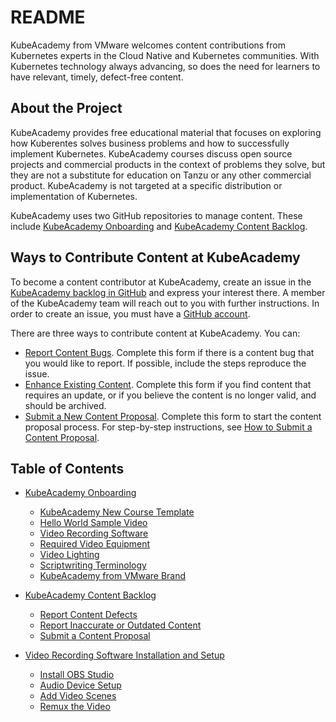# README

KubeAcademy from VMware welcomes content contributions from Kubernetes experts in the Cloud Native and Kubernetes communities. With Kubernetes technology always advancing, so does the need for learners to have relevant, timely, defect-free content.

## About the Project

KubeAcademy provides free educational material that focuses on exploring how Kuberentes solves business problems and how to successfully implement Kubernetes. KubeAcademy courses discuss open source projects and commercial products in the context of problems they solve, but they are not a substitute for education on Tanzu or any other commercial product. KubeAcademy is not targeted at a specific distribution or implementation of Kubernetes. 

KubeAcademy uses two GitHub repositories to manage content. These include [KubeAcademy Onboarding](https://github.com/kube-academy/onboarding) and [KubeAcademy Content Backlog](https://github.com/kube-academy/backlog/issues).

## Ways to Contribute Content at KubeAcademy

To become a content contributor at KubeAcademy, create an issue in the [KubeAcademy backlog in GitHub](https://github.com/kube-academy/backlog/issues) and express your interest there. A member of the KubeAcademy team will reach out to you with further instructions. In order to create an issue, you must have a [GitHub account](https://github.com/). 

There are three ways to contribute content at KubeAcademy. You can:

- [Report Content Bugs](https://github.com/kube-academy/onboarding/blob/main/templates/defect.md). Complete this form if there is a content bug that you would like to report. If possible, include the steps reproduce the issue.
- [Enhance Existing Content](https://github.com/kube-academy/onboarding/blob/main/templates/update-course.md). Complete this form if you find content that requires an update, or if you believe the content is no longer valid, and should be archived.
- [Submit a New Content Proposal](https://github.com/kube-academy/backlog/commit/765a060bc81f7e840b9aa4c7b5baec0731077859). Complete this form to start the content proposal process. For step-by-step instructions, see [How to Submit a Content Proposal](contributors-guide/how-to-submit-a-content-proposal.md).

## Table of Contents

- [KubeAcademy Onboarding](https://github.com/kube-academy/onboarding) 

   - [KubeAcademy New Course Template](contributor-onboarding/kubeacademy-powerpoint-new-course-template.md)
   - [Hello World Sample Video ](contributor-onboarding/hello-world-sample-video.md)
   - [Video Recording Software](contributor-onboarding/video-recording-software.md)
   - [Required Video Equipment](contributor-onboarding/required-video-equipment.md)
   - [Video Lighting](contributor-onboarding/scriptwriting-terminology.md)
   - [Scriptwriting Terminology](contributor-onboarding/scriptwriting-terminology.md)
   - [KubeAcademy from VMware Brand](contributor-onboarding/kubeacademy-from-vmware-brand.md)

- [KubeAcademy Content Backlog](https://github.com/kube-academy/backlog/issues)

   - [Report Content Defects](contributor-backlog/report-content-defects.md) 
   - [Report Inaccurate or Outdated Content](contributor-backlog/report-inaccurate-or-outdated-content.md)
   - [Submit a Content Proposal](contributor-backlog/how-to-submit-a-content-proposal.md)

- [Video Recording Software Installation and Setup](video-recording-setup)

   - [Install OBS Studio](video-recording-setup/install-obs-studio.md)
   - [Audio Device Setup](video-recording-setup/audio-device-setup.md)
   - [Add Video Scenes](video-recording-setup/add-video-scenes.md)
   - [Remux the Video](video-recording-setup/remux-the-video.md)
